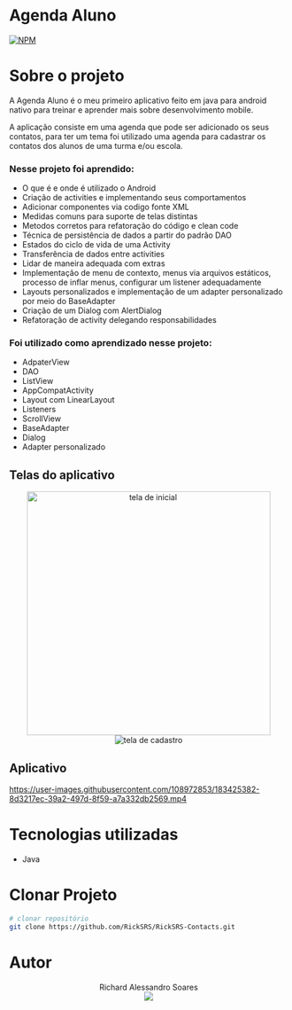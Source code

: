 # Agenda Aluno

 [![NPM](https://img.shields.io/npm/l/react)](https://github.com/RickSRS/RickSRS-Contacts/blob/main/LICENSE)

# Sobre o projeto
A Agenda Aluno é o meu primeiro aplicativo feito em java para android nativo para treinar e aprender mais sobre desenvolvimento mobile.

A aplicação consiste em uma agenda que pode ser adicionado os seus contatos, para ter um tema foi utilizado uma agenda para cadastrar os contatos dos alunos de uma turma e/ou escola.

### Nesse projeto foi aprendido:
- O que é e onde é utilizado o Android
- Criação de activities e implementando seus comportamentos
- Adicionar componentes via codigo fonte XML
- Medidas comuns para suporte de telas distintas
- Metodos corretos para refatoração do código e clean code
- Técnica de persistência de dados a partir do padrão DAO
- Estados do ciclo de vida de uma Activity
- Transferência de dados entre activities
- Lidar de maneira adequada com extras
- Implementação de menu de contexto, menus via arquivos estáticos, processo de inflar menus, configurar um listener adequadamente
- Layouts personalizados e implementação de um adapter personalizado por meio do BaseAdapter
- Criação de um Dialog com AlertDialog
- Refatoração de activity delegando responsabilidades

### Foi utilizado como aprendizado nesse projeto: 
- AdpaterView
- DAO
- ListView
- AppCompatActivity
- Layout com LinearLayout
- Listeners
- ScrollView
- BaseAdapter
- Dialog
- Adapter personalizado

## Telas do aplicativo
<div align="center" style="display: inline_block">
    <img align="center" height="440px" alt="tela de inicial" src="https://github.com/RickSRS/RickSRS-Contacts/blob/main/assets/telaInicial.PNG">
    <img align="center" alt="tela de cadastro" src="https://github.com/RickSRS/RickSRS-Contacts/blob/main/assets/telaCadastro.PNG">
</div>


## Aplicativo
https://user-images.githubusercontent.com/108972853/183425382-8d3217ec-39a2-497d-8f59-a7a332db2569.mp4

# Tecnologias utilizadas
- Java

# Clonar Projeto
```bash
# clonar repositório
git clone https://github.com/RickSRS/RickSRS-Contacts.git
```

# Autor
<div align="center">
  Richard Alessandro Soares<br>
  <a href="https://linkedin.com/in/richard-soares-in" target="_blank"><img src="https://img.shields.io/badge/-LinkedIn-%230077B5?style=for-the-badge&logo=linkedin&logoColor=white" target="_blank"></a>
</div>
